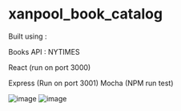 ﻿# xanpool_book_catalog


Built using : 

Books API : NYTIMES 

React  (run on port 3000)

Express (Run on port 3001)
Mocha (NPM run test)




![image](https://user-images.githubusercontent.com/40931884/122365621-682c3c80-cf8d-11eb-9be1-fdfb636da0d8.png)
![image](https://user-images.githubusercontent.com/40931884/122365631-6b272d00-cf8d-11eb-9eb1-243d606ebe4a.png)
